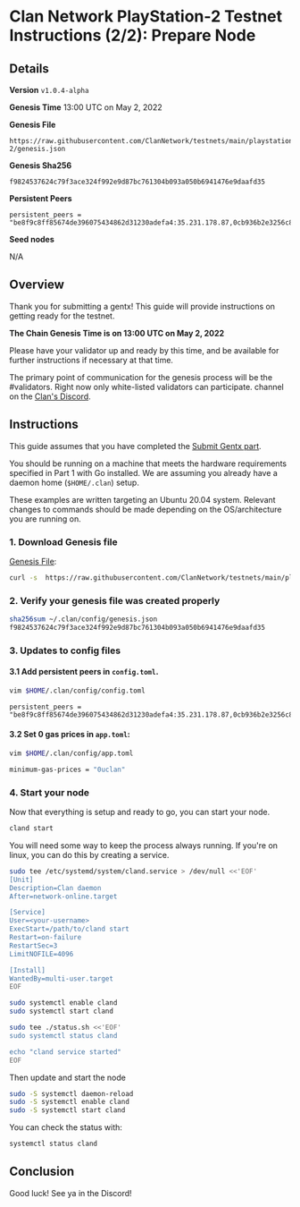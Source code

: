 # Clan Network PlayStation-2 Testnet Instructions (2/2): Prepare Node

## Details

**Version**
`v1.0.4-alpha`

**Genesis Time**
13:00 UTC on May 2, 2022

**Genesis File**

```
https://raw.githubusercontent.com/ClanNetwork/testnets/main/playstation-2/genesis.json
```

**Genesis Sha256**

```
f9824537624c79f3ace324f992e9d87bc761304b093a050b6941476e9daafd35
```

**Persistent Peers**

```
persistent_peers = "be8f9c8ff85674de396075434862d31230adefa4:35.231.178.87,0cb936b2e3256c8d9d90362f2695688b9d3a1b9e:34.73.151.40"
```

**Seed nodes**

N/A

## Overview

Thank you for submitting a gentx! This guide will provide instructions on getting ready for the testnet.

**The Chain Genesis Time is on 13:00 UTC on May 2, 2022**

Please have your validator up and ready by this time, and be available for further instructions if necessary
at that time.

The primary point of communication for the genesis process will be the #validators. Right now only white-listed validators can participate.
channel on the [Clan's Discord](http://discord.gg/9m4JBfD3bh).

## Instructions

This guide assumes that you have completed the [Submit Gentx part](https://github.com/ClanNetwork/testnets/blob/main/playstation-2/part-1-submit-gentx.md).

You should be running on a machine that meets the hardware requirements specified in Part 1 with Go installed. We are assuming you already have a daemon home (`$HOME/.clan`) setup.

These examples are written targeting an Ubuntu 20.04 system. Relevant changes to commands should be made depending on the OS/architecture you are running on.

### 1. Download Genesis file

[Genesis File](/playstation-2/genesis.json):

```bash
curl -s  https://raw.githubusercontent.com/ClanNetwork/testnets/main/playstation-2/genesis.json > ~/.clan/config/genesis.json
```

### 2. Verify your genesis file was created properly

```sh
sha256sum ~/.clan/config/genesis.json
f9824537624c79f3ace324f992e9d87bc761304b093a050b6941476e9daafd35
```

### 3. Updates to config files

#### 3.1 Add persistent peers in `config.toml`.

```sh
vim $HOME/.clan/config/config.toml
```

```
persistent_peers = "be8f9c8ff85674de396075434862d31230adefa4:35.231.178.87,0cb936b2e3256c8d9d90362f2695688b9d3a1b9e:34.73.151.40"
```

#### 3.2 Set 0 gas prices in `app.toml`:

```sh
vim $HOME/.clan/config/app.toml
```

```sh
minimum-gas-prices = "0uclan"
```

### 4. Start your node

Now that everything is setup and ready to go, you can start your node.

```sh
cland start
```

You will need some way to keep the process always running. If you're on linux, you can do this by creating a
service.

```sh
sudo tee /etc/systemd/system/cland.service > /dev/null <<'EOF'
[Unit]
Description=Clan daemon
After=network-online.target

[Service]
User=<your-username>
ExecStart=/path/to/cland start
Restart=on-failure
RestartSec=3
LimitNOFILE=4096

[Install]
WantedBy=multi-user.target
EOF

sudo systemctl enable cland
sudo systemctl start cland

sudo tee ./status.sh <<'EOF'
sudo systemctl status cland

echo "cland service started"
EOF
```

Then update and start the node

```sh
sudo -S systemctl daemon-reload
sudo -S systemctl enable cland
sudo -S systemctl start cland
```

You can check the status with:

```sh
systemctl status cland
```

## Conclusion

Good luck! See ya in the Discord!
